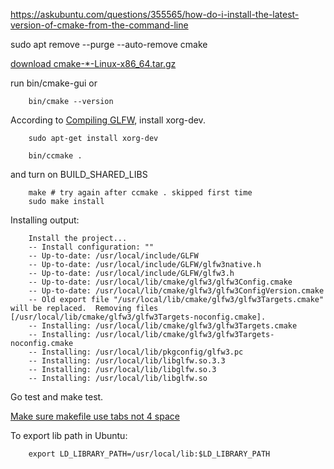 
https://askubuntu.com/questions/355565/how-do-i-install-the-latest-version-of-cmake-from-the-command-line

sudo apt remove --purge --auto-remove cmake

[download cmake-\*-Linux-x86_64.tar.gz](https://cmake.org/download/)

run bin/cmake-gui or

~~~
	bin/cmake --version
~~~

According to [Compiling GLFW](https://www.glfw.org/docs/latest/compile.html),
install xorg-dev.

~~~
    sudo apt-get install xorg-dev
~~~

~~~
    bin/ccmake .
~~~

and turn on BUILD_SHARED_LIBS

~~~
	make # try again after ccmake . skipped first time
	sudo make install
~~~

Installing output:

~~~
	Install the project...
	-- Install configuration: ""
	-- Up-to-date: /usr/local/include/GLFW
	-- Up-to-date: /usr/local/include/GLFW/glfw3native.h
	-- Up-to-date: /usr/local/include/GLFW/glfw3.h
	-- Up-to-date: /usr/local/lib/cmake/glfw3/glfw3Config.cmake
	-- Up-to-date: /usr/local/lib/cmake/glfw3/glfw3ConfigVersion.cmake
	-- Old export file "/usr/local/lib/cmake/glfw3/glfw3Targets.cmake" will be replaced.  Removing files [/usr/local/lib/cmake/glfw3/glfw3Targets-noconfig.cmake].
	-- Installing: /usr/local/lib/cmake/glfw3/glfw3Targets.cmake
	-- Installing: /usr/local/lib/cmake/glfw3/glfw3Targets-noconfig.cmake
	-- Installing: /usr/local/lib/pkgconfig/glfw3.pc
	-- Installing: /usr/local/lib/libglfw.so.3.3
	-- Installing: /usr/local/lib/libglfw.so.3
	-- Installing: /usr/local/lib/libglfw.so
~~~

Go test and make test.

[Make sure makefile use tabs not 4 space](https://stackoverflow.com/questions/16931770/makefile4-missing-separator-stop)

To export lib path in Ubuntu:

~~~
    export LD_LIBRARY_PATH=/usr/local/lib:$LD_LIBRARY_PATH
~~~
